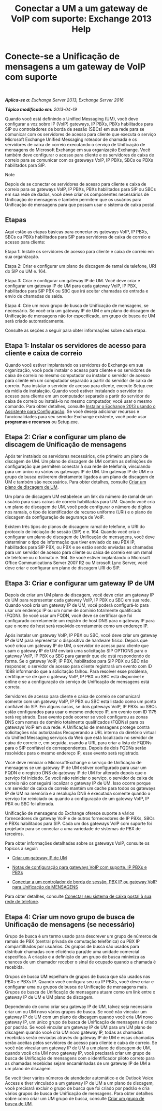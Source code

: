 ﻿---
title: 'Conectar a UM a um gateway de VoIP com suporte: Exchange 2013 Help'
TOCTitle: Conecte-se a Unificação de mensagens a um gateway de VoIP com suporte
ms:assetid: b8dfc8bd-2ee5-418d-b0a4-4fa2ec7e2a2e
ms:mtpsurl: https://technet.microsoft.com/pt-br/library/Bb124360(v=EXCHG.150)
ms:contentKeyID: 50556267
ms.date: 05/22/2018
mtps_version: v=EXCHG.150
ms.translationtype: MT
---

# Conecte-se a Unificação de mensagens a um gateway de VoIP com suporte

 

_**Aplica-se a:** Exchange Server 2013, Exchange Server 2016_

_**Tópico modificado em:** 2013-04-19_

Quando você está definindo o Unified Messaging (UM), você deve configurar a voz sobre IP (VoIP) gateways, IP PBXs, PBXs habilitados para SIP ou controladores de borda de sessão (SBCs) em sua rede para se comunicar com os servidores de acesso para cliente que executa o serviço Microsoft Exchange Unified Messaging roteador de chamada e os servidores de caixa de correio executando o serviço de Unificação de mensagens do Microsoft Exchange em sua organização Exchange. Você também deve configurar o acesso para cliente e os servidores de caixa de correio para se comunicar com os gateways VoIP, IP PBXs, SBCs ou PBXs habilitados para SIP.


> [!NOTE]
> Depois de se conectar os servidores de acesso para cliente e caixa de correio para os gateways VoIP, IP PBXs, PBXs habilitados para SIP ou SBCs em sua rede de dados, você deve criar os componentes necessários de Unificação de mensagens e também permitem que os usuários para Unificação de mensagens para que possam usar o sistema de caixa postal.



## Etapas

Aqui estão as etapas básicas para conectar os gateways VoIP, IP PBXs, SBCs ou PBXs habilitados para SIP para servidores de caixa de correio e acesso para cliente:

Etapa 1: Instale os servidores de acesso para cliente e caixa de correio em sua organização.

Etapa 2: Criar e configurar um plano de discagem de ramal de telefone, URI do SIP ou UM e. 164.

Etapa 3: Criar e configurar um gateway IP de UM. Você deve criar e configurar um gateway IP de UM para cada gateway VoIP, IP PBX, habilitados para SIP PBX ou SBC que irá aceitar chamadas de entrada e envio de chamadas de saída.

Etapa 4: Crie um novo grupo de busca de Unificação de mensagens, se necessário. Se você cria um gateway IP de UM e um plano de discagem de Unificação de mensagens não for especificado, um grupo de busca de UM será criado automaticamente.

Consulte as seções a seguir para obter informações sobre cada etapa.

## Etapa 1: Instalar os servidores de acesso para cliente e caixa de correio

Quando você estiver implantando os servidores do Exchange em sua organização, você pode instalar o acesso para cliente e os servidores de caixa de correio no mesmo computador ou instalar o servidor de acesso para cliente em um computador separado a partir do servidor de caixa de correio. Para instalar o servidor de acesso para cliente, execute Setup.exe da mídia de instalação. Quando você estiver instalando o servidor de acesso para cliente em um computador separado a partir do servidor de caixa de correio ou instalá-lo no mesmo computador, você usar o mesmo comando. Para obter detalhes, consulte [Instalar o Exchange 2013 usando o Assistente para Configuração](install-exchange-2013-using-the-setup-wizard-exchange-2013-help.md). Se você deseja adicionar recursos e funcionalidades para seu servidor Exchange existente, você pode usar **programas e recursos** ou Setup.exe.

## Etapa 2: Criar e configurar um plano de discagem de Unificação de mensagens

Após ter instalado os servidores necessários, crie primeiro um plano de discagem de UM. Um plano de discagem de UM contém as definições de configuração que permitem conectar à sua rede de telefonia, vinculando para um único ou vários os gateways IP de UM. Um gateway IP de UM e o grupo de busca estiverem diretamente ligados a um plano de discagem de UM e também são necessários. Para obter detalhes, consulte [Criar um plano de discagem de UM](create-a-um-dial-plan-exchange-2013-help.md).

Um plano de discagem UM estabelece um link do número de ramal de um usuário para suas caixas de correio habilitadas para UM. Quando você cria um plano de discagem de UM, você pode configurar o número de dígitos nos ramais, o tipo de identificador de recurso uniforme (URI) e o plano de discagem da configuração de segurança de VoIP.

Existem três tipos de planos de discagem: ramal de telefone, o URI do protocolo de iniciação de sessão (SIP) e e. 164. Quando você cria e configurar um plano de discagem de Unificação de mensagens, você deve determinar o tipo de informação que tiver enviado do seu PBX IP, habilitados para SIP PBX, ou PBX e se estão sendo enviadas as chamadas para um servidor de acesso para cliente ou caixa de correio em um ramal de telefone ou o formato e. 164. Se você estiver implantando o Microsoft Office Communications Server 2007 R2 ou Microsoft Lync Server, você deve criar e configurar um plano de discagem URI do SIP.

## Etapa 3: Criar e configurar um gateway IP de UM

Depois de criar um UM plano de discagem, você deve criar um gateway IP de UM para representar cada gateway VoIP, IP PBX ou SBC em sua rede. Quando você cria um gateway IP de UM, você poderá configurá-lo para usar um endereço IP ou um nome de domínio totalmente qualificado (FQDN). Se você usar um FQDN, você deve se certificar que foi configurado corretamente um registro de host DNS para o gateway IP para que o nome do host será resolvido corretamente como um endereço IP.

Após instalar um gateway VoIP, IP PBX ou SBC, você deve criar um gateway IP de UM para representar o dispositivo de hardware físico. Depois que você criou um gateway IP de UM, o servidor de acesso para cliente que usam o gateway IP de UM enviará uma solicitação SIP OPTIONS para o gateway VoIP, IP PBX ou SBC para garantir que ele está respondendo de forma. Se o gateway VoIP, IP PBX, habilitados para SIP PBX ou SBC não responder, o servidor de acesso para cliente registrará um evento com ID 1088 informando que a solicitação falhou. Para resolver esse problema, certifique-se de que o gateway VoIP, IP PBX ou SBC está disponível e online e se a configuração do serviço de Unificação de mensagens está correta.

Servidores de acesso para cliente e caixa de correio se comunicará somente com um gateway VoIP, IP PBX ou SBC está listado como um ponto confiável do SIP. Em alguns casos, se dois gateways VoIP, IP PBXs ou SBCs estão configurados para usar o mesmo endereço IP, um evento com ID 1175 será registrado. Esse evento pode ocorrer se você configurou as zonas DNS com nomes de domínio totalmente qualificados (FQDNs) para os gateways VoIP em sua rede. A Unificação de mensagens protege contra solicitações não autorizadas Recuperando a URL interna do diretório virtual do Unified Messaging serviços da Web que está localizado no servidor de caixa de correio e, em seguida, usando a URL para criar a lista de FQDNs para o SIP confiável de correspondentes. Depois de dois FQDNs serão resolvidos para o mesmo endereço IP, esse evento será registrado.

Você deve reiniciar o MicrosoftExchange o serviço de Unificação de mensagens se um gateway IP de UM estiver configurado para usar um FQDN e o registro DNS do gateway IP de UM for alterado depois que o serviço foi iniciado. Se você não reiniciar o serviço, o servidor de caixa de correio não conseguirá localizar o gateway IP de UM. Isso ocorre porque um servidor de caixa de correio mantém um cache para todos os gateways IP de UM na memória e a resolução DNS é executada somente quando o serviço for reiniciado ou quando a configuração de um gateway VoIP, IP PBX ou SBC foi alterada.

Unificação de mensagens do Exchange oferece suporte a vários fornecedores de gateway VoIP e de outros fornecedores de IP PBXs, SBCs e PBXs habilitados para SIP. Cada um dos gateways VoIP com suporte foi projetado para se conectar a uma variedade de sistemas de PBX de terceiros.

Para obter informações detalhadas sobre os gateways VoIP, consulte os tópicos a seguir:

  - [Criar um gateway IP de UM](create-a-um-ip-gateway-exchange-2013-help.md)

  - [Notas de configuração para gateways VoIP com suporte, IP PBXs e PBXs](configuration-notes-for-supported-voip-gateways-ip-pbxs-and-pbxs-exchange-2013-help.md)

  - [Conectar a um controlador de borda de sessão, PBX IP ou gateway VoIP para Unificação de MENSAGENS](connect-a-voip-gateway-ip-pbx-or-session-border-controller-to-um-exchange-2013-help.md)

Para obter detalhes, consulte [Conectar seu sistema de caixa postal à sua rede de telefone](connect-your-voice-mail-system-to-your-telephone-network-exchange-2013-help.md).

## Etapa 4: Criar um novo grupo de busca de Unificação de mensagens (se necessário)

Grupo de busca é um termo usado para descrever um grupo de números de ramais de PBX (central privada de comutação telefônica) ou PBX IP compartilhados por usuários. Os grupos de busca são usados para distribuir chamadas com eficiência para/de uma unidade comercial específica. A criação e a definição de um grupo de busca minimiza as chances de um chamador receber o sinal de ocupado quando a chamada é recebida.

Grupos de busca UM espelham de grupos de busca que são usados nas PBXs e PBXs IP. Quando você configura seu ou IP PBXs, você deve criar e configurar uma ou grupos de busca de Unificação de mensagens mais. Grupos de busca de Unificação de mensagens atuam como um link entre o gateway IP de UM e UM plano de discagem.

Dependendo de como criar seu gateway IP de UM, talvez seja necessário criar um ou UM novo vários grupos de busca. Se você não vincular um gateway IP de UM com um plano de discagem quando você cria UM novo gateway IP, um único grupo de busca de Unificação de mensagens é criado por padrão. Se você vincular um gateway IP de UM para um UM plano de discagem quando você cria UM novo gateway IP, todas as chamadas recebidas serão enviadas através do gateway IP de UM e essas chamadas serão aceitas pelos servidores de acesso para cliente e caixa de correio. Se você não vincular um gateway IP de UM a um plano de discagem de UM, quando você cria UM novo gateway IP, você precisará criar um grupo de busca de Unificação de mensagens com o identificador piloto correto para as chamadas recebidas sejam encaminhadas de um gateway IP de UM a um plano de discagem.

Se você tiver vários números de atendedor automático e de Outlook Voice Access e tiver vinculado a um gateway IP de UM a um plano de discagem, você precisará excluir o grupo de busca que foi criado por padrão e cria vários grupos de busca de Unificação de mensagens. Para obter detalhes sobre como criar um UM grupo de busca, consulte [Criar um grupo de busca de UM](create-a-um-hunt-group-exchange-2013-help.md).

